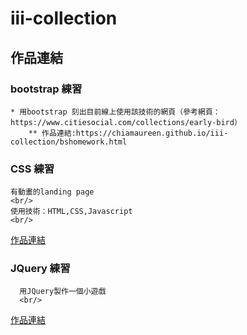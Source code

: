 # iii-collection


## 作品連結
### bootstrap 練習
    * 用bootstrap 刻出目前線上使用該技術的網頁（參考網頁：https://www.citiesocial.com/collections/early-bird）
        ** 作品連結:https://chiamaureen.github.io/iii-collection/bshomework.html
  
  
### CSS 練習
    有動畫的landing page
    <br/>
    使用技術：HTML,CSS,Javascript
    <br/>
[作品連結](https://chiamaureen.github.io/iii-collection/landingpage/2.monster.html)

### JQuery 練習
      用JQuery製作一個小遊戲
      <br/>
[作品連結](https://chiamaureen.github.io/iii-collection/Jquery/2.jshomework.html)
